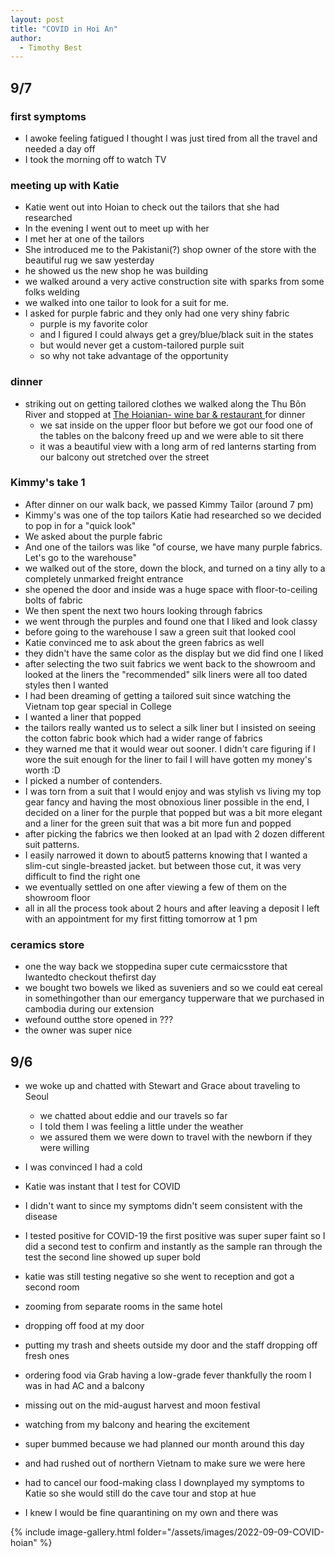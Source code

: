 ```yaml
---
layout: post
title: "COVID in Hoi An"
author:
  - Timothy Best
---
```


## 9/7

### first symptoms

- I awoke feeling fatigued
  I thought I was just tired from all the travel and needed a day off
- I took the morning off to watch TV

### meeting up with Katie

- Katie went out into Hoian to check out the tailors that she had researched
- In the evening I went out to meet up with her
- I met her at one of the tailors
- She introduced me to the Pakistani(?) shop owner of the store with the beautiful rug we saw yesterday
- he showed us the new shop he was building
- we walked around a very active construction site with sparks from some folks welding
- we walked into one tailor to look for a suit for me.
- I asked for purple fabric and they only had one very shiny fabric
  - purple is my favorite color
  - and I figured I could always get a grey/blue/black suit in the states
  - but would never get a custom-tailored purple suit
  - so why not take advantage of the opportunity

### dinner

- striking out on getting tailored clothes we walked along the Thu Bõn River and stopped at [The Hoianian- wine bar & restaurant ](https://goo.gl/maps/2r5LYtRQ9ZJFH6oq7) for dinner
  - we sat inside on the upper floor but before we got our food one of the tables on the balcony freed up and we were able to sit there
  - it was a beautiful view with a long arm of red lanterns starting from our balcony out stretched over the street

### Kimmy's take 1

- After dinner on our walk back, we passed Kimmy Tailor (around 7 pm)
- Kimmy's was one of the top tailors Katie had researched so we decided to pop in for a "quick look"
- We asked about the purple fabric
- And one of the tailors was like "of course, we have many purple fabrics. Let's go to the warehouse"
- we walked out of the store, down the block, and turned on a tiny ally to a completely unmarked freight entrance
- she opened the door and inside was a huge space with floor-to-ceiling bolts of fabric
- We then spent the next two hours looking through fabrics
- we went through the purples and found one that I liked and look classy
- before going to the warehouse I saw a green suit that looked cool
- Katie convinced me to ask about the green fabrics as well
- they didn't have the same color as the display but we did find one I liked
- after selecting the two suit fabrics we went back to the showroom and looked at the liners
  the "recommended" silk liners were all too dated styles then I wanted
- I had been dreaming of getting a tailored suit since watching the Vietnam top gear special in College
- I wanted a liner that popped
- the tailors really wanted us to select a silk liner but I insisted on seeing the cotton fabric book which had a wider range of fabrics
- they warned me that it would wear out sooner. I didn't care figuring if I wore the suit enough for the liner to fail I will have gotten my money's worth :D
- I picked a number of contenders.
- I was torn from a suit that I would enjoy and was stylish vs living my top gear fancy and having the most obnoxious liner possible
  in the end, I decided on a liner for the purple that popped but was a bit more elegant and a liner for the green suit that was a bit more fun and popped
- after picking the fabrics we then looked at an Ipad with 2 dozen different suit patterns.
- I easily narrowed it down to about5 patterns knowing that I wanted a slim-cut single-breasted jacket. but between those cut, it was very difficult to find the right one
- we eventually settled on one after viewing a few of them on the showroom floor
- all in all the process took about 2 hours and after leaving a deposit I left with an appointment for my first fitting tomorrow at 1 pm

### ceramics store

- one the way back we stoppedina super cute cermaicsstore that Iwantedto checkout thefirst day
- we bought two bowels we liked as suveniers and so we could eat cereal in somethingother than our emergancy tupperware that we purchased in cambodia during our extension
- wefound outthe store opened in ???
- the owner was super nice

## 9/6

- we woke up and chatted with Stewart and Grace about traveling to Seoul
  - we chatted about eddie and our travels so far
  - I told them I was feeling a little under the weather
  - we assured them we were down to travel with the newborn if they were willing
- I was convinced I had a cold
- Katie was instant that I test for COVID
- I didn't want to since my symptoms didn't seem consistent with the disease
- I tested positive for COVID-19 the first positive was super super faint so I did a second test to confirm and instantly as the sample ran through the test the second line showed up super bold
- katie was still testing negative so she went to reception and got a second room

- zooming from separate rooms in the same hotel
- dropping off food at my door
- putting my trash and sheets outside my door and the staff dropping off fresh ones
- ordering food via Grab
  having a low-grade fever
  thankfully the room I was in had AC and a balcony
- missing out on the mid-august harvest and moon festival
- watching from my balcony and hearing the excitement
- super bummed because we had planned our month around this day
- and had rushed out of northern Vietnam to make sure we were here
- had to cancel our food-making class
  I downplayed my symptoms to Katie so she would still do the cave tour and stop at hue
- I knew I would be fine quarantining on my own and there was

{% include image-gallery.html folder="/assets/images/2022-09-09-COVID-hoian" %}

